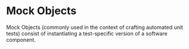 # Mock Objects


Mock Objects (commonly used in the context of crafting automated unit
tests) consist of instantiating a test-specific version of a software
component.

